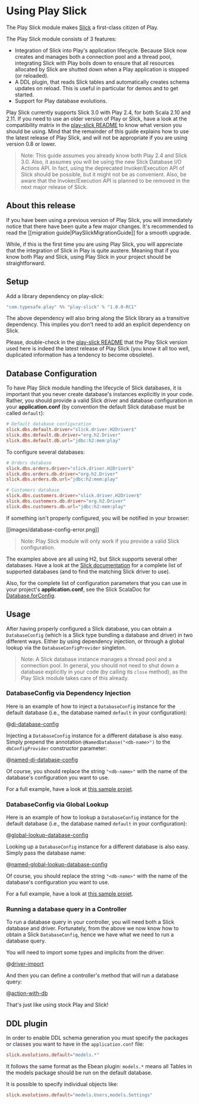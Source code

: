 # Using Play Slick

The Play Slick module makes [Slick](http://slick.typesafe.com/) a first-class citizen of Play.

The Play Slick module consists of 3 features:

  - Integration of Slick into Play's application lifecycle. Because Slick now creates and manages both a connection pool and a thread pool, integrating Slick with Play boils down to ensure that all resources allocated by Slick are shutted down when a Play application is stopped (or reloaded).
  - A DDL plugin, that reads Slick tables and automatically creates schema updates on reload. This is useful in particular for demos and to get started.
  - Support for Play database evolutions.

Play Slick currently supports Slick 3.0 with Play 2.4, for both Scala 2.10 and 2.11. If you need to use an older version of Play or Slick, have a look at the compatibility matrix in the [play-slick README] to know what version you should be using. Mind that the remainder of this guide explains how to use the latest release of Play Slick, and will not be appropriate if you are using version 0.8 or lower.

> Note: This guide assumes you already know both Play 2.4 and Slick 3.0. Also, it assumes you will be using the new Slick Database I/O Actions API. In fact, using the deprecated Invoker/Execution API of Slick should be possible, but it might not be as convenient. Also, be aware that the Invoker/Execution API is planned to be removed in the next major release of Slick.

## About this release

If you have been using a previous version of Play Slick, you will immediately notice that there have been quite a few major changes. It's recommended to read the [[migration guide|PlaySlickMigrationGuide]] for a smooth upgrade.

While, if this is the first time you are using Play Slick, you will appreciate that the integration of Slick in Play is quite austere. Meaning that if you know both Play and Slick, using Play Slick in your project should be straightforward.

## Setup

Add a library dependency on play-slick:

```scala
"com.typesafe.play" %% "play-slick" % "1.0.0-RC1"
```

The above dependency will also bring along the Slick library as a transitive dependency. This implies you don't need to add an explicit dependency on Slick.

Please, double-check in the [play-slick README] that the Play Slick version used here is indeed the latest release of Play Slick (you know it all too well, duplicated information has a tendency to become obsolete).

## Database Configuration

To have Play Slick module handling the lifecycle of Slick databases, it is important that you never create database's instances explicitly in your code. Rather, you should provide a valid Slick driver and database configuration in your **application.conf** (by convention the default Slick database must be called `default`):

```conf
# Default database configuration
slick.dbs.default.driver="slick.driver.H2Driver$"
slick.dbs.default.db.driver="org.h2.Driver"
slick.dbs.default.db.url="jdbc:h2:mem:play"
```

To configure several databases:

```conf
# Orders database
slick.dbs.orders.driver="slick.driver.H2Driver$"
slick.dbs.orders.db.driver="org.h2.Driver"
slick.dbs.orders.db.url="jdbc:h2:mem:play"

# Customers database
slick.dbs.customers.driver="slick.driver.H2Driver$"
slick.dbs.customers.db.driver="org.h2.Driver"
slick.dbs.customers.db.url="jdbc:h2:mem:play"
```

If something isn't properly configured, you will be notified in your browser:

[[images/database-config-error.png]]

> Note: Play Slick module will only work if you provide a valid Slick configuration.

The examples above are all using H2, but Slick supports several other databases. Have a look at the [Slick documentation] for a complete list of supported databases (and to find the matching Slick driver to use).

Also, for the complete list of configuration parameters that you can use in your project's **application.conf**, see the Slick ScalaDoc for [Database.forConfig].

[play-slick README]: https://github.com/playframework/play-slick#versioning
[Slick documentation]: http://slick.typesafe.com/docs
[Database.forConfig]: http://slick.typesafe.com/doc/3.0.0-RC3/api/index.html#slick.jdbc.JdbcBackend$DatabaseFactoryDef@forConfig(String,Config,Driver):Database

## Usage

After having properly configured a Slick database, you can obtain a `DatabaseConfig` (which is a Slick type bundling a database and driver) in two different ways. Either by using dependency injection, or through a global lookup via the `DatabaseConfigProvider` singleton.

> Note: A Slick database instance manages a thread pool and a connection pool. In general, you should not need to shut down a database explicitly in your code (by calling its `close` method), as the Play Slick module takes care of this already.

### DatabaseConfig via Dependency Injection

Here is an example of how to inject a `DatabaseConfig` instance for the default database (i.e., the database named `default` in your configuration):

@[di-database-config](code/DI.scala)

Injecting a `DatabaseConfig` instance for a different database is also easy. Simply prepend the annotation `@NamedDatabase("<db-name>")` to the `dbConfigProvider` constructor parameter:

@[named-di-database-config](code/DI.scala)

 Of course, you should replace the string `"<db-name>"` with the name of the database's configuration you want to use.

For a full example, have a look at [this sample projet](https://github.com/playframework/play-slick/tree/master/samples/di).

### DatabaseConfig via Global Lookup

Here is an example of how to lookup a `DatabaseConfig` instance for the default database (i.e., the database named `default` in your configuration):

@[global-lookup-database-config](code/GlobalLookup.scala)

Looking up a `DatabaseConfig` instance for a different database is also easy. Simply pass the database name:

@[named-global-lookup-database-config](code/GlobalLookup.scala)

Of course, you should replace the string `"<db-name>"` with the name of the database's configuration you want to use.

For a full example, have a look at [this sample projet](https://github.com/playframework/play-slick/tree/master/samples/basic).

### Running a database query in a Controller

To run a database query in your controller, you will need both a Slick database and driver. Fortunately, from the above we now know how to obtain a Slick `DatabaseConfig`, hence we have what we need to run a database query.

You will need to import some types and implicits from the driver:

@[driver-import](code/GlobalLookup.scala)

And then you can define a controller's method that will run a database query:

@[action-with-db](code/GlobalLookup.scala)

That's just like using stock Play and Slick!

## DDL plugin

In order to enable DDL schema generation you must specify the packages or classes you want to have in the `application.conf` file:

```conf
slick.evolutions.default="models.*"
```

It follows the same format as the Ebean plugin: `models.*` means all Tables in the models package should be run on the default database.

It is possible to specify individual objects like:

```conf
slick.evolutions.default="models.Users,models.Settings"
```